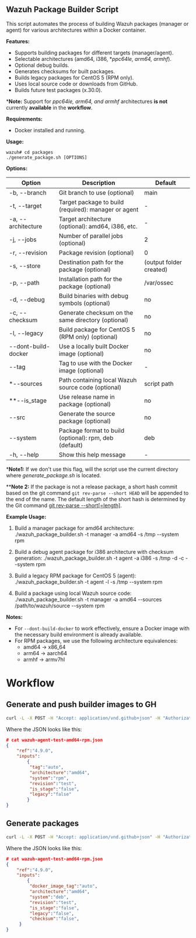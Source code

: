 ## Wazuh Package Builder Script

This script automates the process of building Wazuh packages (manager or agent) for various architectures within a Docker container.

**Features:**

- Supports building packages for different targets (manager/agent).
- Selectable architectures (amd64, i386, **ppc64le, arm64, armhf*).
- Optional debug builds.
- Generates checksums for built packages.
- Builds legacy packages for CentOS 5 (RPM only).
- Uses local source code or downloads from GitHub.
- Builds future test packages (x.30.0).

***Note:** Support for *ppc64le, arm64, and armhf* architectures **is not** currently **available** in the **workflow**.

**Requirements:**

- Docker installed and running.

**Usage:**
```
wazuh# cd packages
./generate_package.sh [OPTIONS]
```

**Options:**

| Option               | Description                                                         | Default                 |
|----------------------|---------------------------------------------------------------------|-------------------------|
| -b, --branch         | Git branch to use (optional)                                        | main                    |
| -t, --target         | Target package to build (required): manager or agent                | -                       |
| -a, --architecture   | Target architecture (optional): amd64, i386, etc.                   | -                       |
| -j, --jobs           | Number of parallel jobs (optional)                                  | 2                       |
| -r, --revision       | Package revision (optional)                                         | 0                       |
| -s, --store          | Destination path for the package (optional)                         | (output folder created) |
| -p, --path           | Installation path for the package (optional)                        | /var/ossec              |
| -d, --debug          | Build binaries with debug symbols (optional)                        | no                      |
| -c, --checksum       | Generate checksum on the same directory (optional)                  | no                      |
| -l, --legacy         | Build package for CentOS 5 (RPM only) (optional)                    | no                      |
| --dont-build-docker  | Use a locally built Docker image (optional)                         | no                      |
| --tag                | Tag to use with the Docker image (optional)                         | -                       |
| *--sources           | Path containing local Wazuh source code (optional)                  | script path            |
| **--is_stage         | Use release name in package (optional)                              | no                      |
| --src                | Generate the source package (optional)                              | no                      |
| --system             | Package format to build (optional): rpm, deb (default)              | deb                     |
| -h, --help           | Show this help message                                              | -                       |

***Note1:** If we don't use this flag, will the script use the current directory where *generate_package.sh* is located.

****Note 2:** If the package is not a release package, a short hash commit based on the git command `git rev-parse --short HEAD` will be appended to the end of the name. The default length of the short hash is determined by the Git command [git rev-parse --short[=length]](https://git-scm.com/docs/git-rev-parse#Documentation/git-rev-parse.txt---shortlength:~:text=interpreted%20as%20usual.-,%2D%2Dshort%5B%3Dlength%5D,-Same%20as%20%2D%2Dverify).


**Example Usage:**

1. Build a manager package for amd64 architecture:
./wazuh_package_builder.sh -t manager -a amd64 -s /tmp --system rpm

2. Build a debug agent package for i386 architecture with checksum generation:
./wazuh_package_builder.sh -t agent -a i386 -s /tmp -d -c --system rpm

3. Build a legacy RPM package for CentOS 5 (agent):
./wazuh_package_builder.sh -t agent -l -s /tmp --system rpm

4. Build a package using local Wazuh source code:
./wazuh_package_builder.sh -t manager -a amd64 --sources /path/to/wazuh/source --system rpm


**Notes:**
- For `--dont-build-docker` to work effectively, ensure a Docker image with the necessary build environment is already available.
- For RPM packages, we use the following architecture equivalences:
    * amd64 -> x86_64
    * arm64 -> aarch64
    * armhf -> armv7hl

# Workflow

## Generate and push builder images to GH

```bash
curl -L -X POST -H "Accept: application/vnd.github+json" -H "Authorization: Bearer $GH_WORKFLOW_TOKEN" -H "X-GitHub-Api-Version: 2022-11-28" --data-binary "@$(pwd)/wazuh-agent-test-amd64-rpm.json" "https://api.github.com/repos/wazuh/wazuh/actions/workflows/packages-upload-agent-images-amd.yml/dispatches"
```

Where the JSON looks like this:

```json
# cat wazuh-agent-test-amd64-rpm.json
{
    "ref":"4.9.0",
    "inputs":
        {
         "tag":"auto",
         "architecture":"amd64",
         "system":"rpm",
         "revision":"test",
         "is_stage":"false",
         "legacy":"false"
        }
}
```

## Generate packages

```bash
curl -L -X POST -H "Accept: application/vnd.github+json" -H "Authorization: Bearer $GH_WORKFLOW_TOKEN" -H "X-GitHub-Api-Version: 2022-11-28" --data-binary "@$(pwd)/wazuh-agent-test-amd64-rpm.json" "https://api.github.com/repos/wazuh/wazuh/actions/workflows/packages-build-linux-agent-amd.yml/dispatches"
```

Where the JSON looks like this:
```json
# cat wazuh-agent-test-amd64-rpm.json
{
    "ref":"4.9.0",
    "inputs":
        {
         "docker_image_tag":"auto",
         "architecture":"amd64",
         "system":"deb",
         "revision":"test",
         "is_stage":"false",
         "legacy":"false",
         "checksum":"false",
     }
}
```
